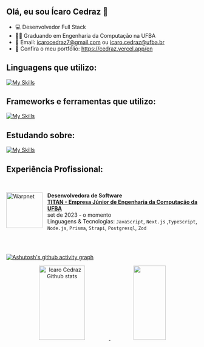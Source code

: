 ## Olá, eu sou Ícaro Cedraz 👋

- 💻 Desenvolvedor Full Stack
- 👨‍🎓 Graduando em Engenharia da Computação na UFBA
- :envelope_with_arrow: Email: icarocedraz7@gmail.com ou icaro.cedraz@ufba.br
- 🔗 Confira o meu portfólio: https://cedraz.vercel.app/en

## Linguagens que utilizo:

[![My Skills](https://skillicons.dev/icons?i=js,ts,html,css,py)](https://skillicons.dev)

## Frameworks e ferramentas que utilizo:

[![My Skills](https://skillicons.dev/icons?i=figma,nextjs,react,materialui,docker,nodejs,nestjs,express,postgres,prisma,postman,vscode,git)](https://skillicons.dev)

## Estudando sobre:

[![My Skills](https://skillicons.dev/icons?i=aws,cpp,tailwind)](https://skillicons.dev)

## Experiência Profissional:

<br/>

[<img align="left" height="94px" width="95px" alt="Warpnet" style="padding-right: 10px" src="https://i.postimg.cc/MTVRBN1C/TITAN.png"/>](https://titanci.com.br)
**Desenvolvedora de Software** \
[**TITAN - Empresa Júnior de Engenharia da Computação da UFBA**](https://titanci.com.br)  \
set de 2023 - o momento \
Linguagens & Tecnologias: `JavaScript`, `Next.js` ,`TypeScript`, `Node.js`, `Prisma`, `Strapi`, `Postgresql`, `Zod`
<br/>

##

<br/>

[![Ashutosh's github activity graph](https://github-readme-activity-graph.vercel.app/graph?username=cedraz&theme=react-dark)](https://github.com/cedraz/github-readme-activity-graph)

<div align="center">
  <a href="https://github.com/cedraz">
  <img width="49%" height="195px" src="https://github-readme-stats.vercel.app/api?username=cedraz&show_icons=true&count_private=true&hide_border=true&title_color=ff6e96&icon_color=ff91a4&text_color=c9d1d9&bg_color=0d1117" alt="Icaro Cedraz Github stats" />
    <img width="41%" height="195px" src="https://github-readme-stats.vercel.app/api/top-langs/?username=cedraz&layout=compact&hide_border=true&title_color=ff6e96&text_color=ff91a4&bg_color=0d1117" />
</div>
